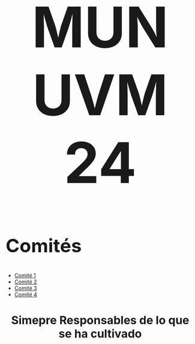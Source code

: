 <html>
<head>
    <h1 style="text-align:center; font-size:150px;">MUN UVM 24</h1>
</head>
<body>
    <h2 style="text-align:left; font-size:50px;">Comités</h2>
    <ul>
        <li><a href="pagina_comite1.html">Comité 1</a></li>
        <li><a href="pagina_comite2.html">Comité 2</a></li>
        <li><a href="pagina_comite3.html">Comité 3</a></li>
        <li><a href="pagina_comite4.html">Comité 4</a></li>
    </ul>
</body>
<head>
<h3 style="text-align:center; font-size:30px;">Simepre Responsables de lo que se ha cultivado</h3>
</head>
